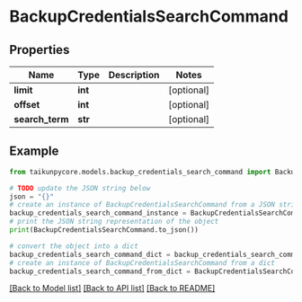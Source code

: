 # BackupCredentialsSearchCommand


## Properties

Name | Type | Description | Notes
------------ | ------------- | ------------- | -------------
**limit** | **int** |  | [optional] 
**offset** | **int** |  | [optional] 
**search_term** | **str** |  | [optional] 

## Example

```python
from taikunpycore.models.backup_credentials_search_command import BackupCredentialsSearchCommand

# TODO update the JSON string below
json = "{}"
# create an instance of BackupCredentialsSearchCommand from a JSON string
backup_credentials_search_command_instance = BackupCredentialsSearchCommand.from_json(json)
# print the JSON string representation of the object
print(BackupCredentialsSearchCommand.to_json())

# convert the object into a dict
backup_credentials_search_command_dict = backup_credentials_search_command_instance.to_dict()
# create an instance of BackupCredentialsSearchCommand from a dict
backup_credentials_search_command_from_dict = BackupCredentialsSearchCommand.from_dict(backup_credentials_search_command_dict)
```
[[Back to Model list]](../README.md#documentation-for-models) [[Back to API list]](../README.md#documentation-for-api-endpoints) [[Back to README]](../README.md)


